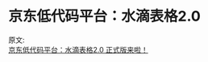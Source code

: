 # 京东低代码平台：水滴表格2.0 

原文:  
[京东低代码平台：水滴表格2.0 正式版来啦！](https://juejin.cn/post/7173583038452858911?share_token=3067f965-516a-42be-85dd-37795a45797c)
